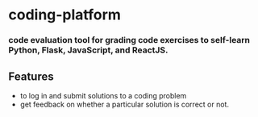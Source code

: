 # coding-platform
###
### code evaluation tool for grading code exercises to self-learn Python, Flask, JavaScript, and ReactJS.
## Features  
- to log in and submit solutions to a coding problem
- get feedback on whether a particular solution is correct or not.
